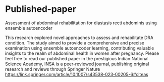 # Published-paper
Assessment of abdominal rehabilitation for diastasis recti abdominis using ensemble autoencoder

This research explored novel approaches to assess and rehabilitate DRA condition. The study aimed to provide a comprehensive and precise examination using ensemble autoencoder learning, contributing valuable insights to the realm of abdominal health in women after pregnancy.
Please feel free to read our published paper in the prestigious Indian National Science Academy, INSA is a peer-reviewed journal, publishing original research and reviews through Springer Nature
https://link.springer.com/article/10.1007/s43538-023-00205-6#citeas

